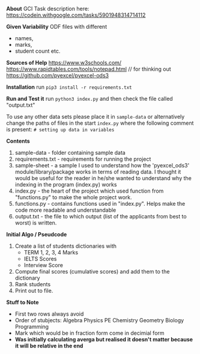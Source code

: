 **About**
GCI Task description here:
https://codein.withgoogle.com/tasks/5901948314714112

**Given Variability**
ODF files with different 
- names, 
- marks,
- student count etc.

**Sources of Help**
https://www.w3schools.com/
https://www.rapidtables.com/tools/notepad.html // for thinking out
https://github.com/pyexcel/pyexcel-ods3

**Installation**
run ```pip3 install -r requirements.txt```

**Run and Test it**
run ```python3 index.py```
and then check the file called "output.txt"

To use any other data sets please place it in ```sample-data``` or alternatively change the paths of files in the start ```index.py``` where the following comment is present: ```# setting up data in variables```

**Contents**
1. sample-data - folder containing sample data
2. requirements.txt - requirements for running the project
3. sample-sheet - a sample I used to understand how the 'pyexcel_ods3' module/library/package works in terms of reading data. I thought it would be useful for the reader in he/she wanted to understand why the indexing in the program (index.py) works
4. index.py - the heart of the project which used function from "functions.py" to make the whole project work.
5. functions.py - contains functions used in "index.py". Helps make the code more readable and understandable
6. output.txt - the file to which output (list of the applicants from best to worst) is written.
 


**Initial Algo / Pseudcode**
1. Create a list of students dictionaries with 
    - TERM 1, 2, 3, 4 Marks
    - IELTS Scores
    - Interview Score
2. Compute final scores (cumulative scores) and add them to the dictionary
3. Rank students
4. Print out to file.

**Stuff to Note**
- First two rows always avoid
- Order of stubjects:
Algebra	Physics	PE	Chemistry	Geometry	Biology	Programming
- Mark which would be in fraction form come in decimial form
- **Was initially calculating averga but realised it doesn't matter because it will be relative in the end**